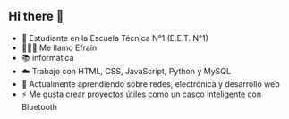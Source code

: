 ## Hi there 👋


- 🏫 Estudiante en la Escuela Técnica N°1 (E.E.T. N°1)
- 👨🏽‍💻 Me llamo Efraín
- 📚 informatica
- ☁️ Trabajo con HTML, CSS, JavaScript, Python y MySQL
- 🌱 Actualmente aprendiendo sobre redes, electrónica y desarrollo web
- ⚡ Me gusta crear proyectos útiles como un casco inteligente con Bluetooth

